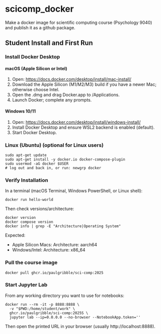 # scicomp_docker

Make a docker image for scientific computing course (Psychology 9040) and publish it as a github package.

## Student Install and First Run

### Install Docker Desktop

#### macOS (Apple Silicon or Intel)

1. Open: https://docs.docker.com/desktop/install/mac-install/
2. Download the Apple Silicon (M1/M2/M3) build if you have a newer Mac; otherwise choose Intel.
3. Open the .dmg and drag Docker.app to /Applications.
4. Launch Docker; complete any prompts.

#### Windows 10/11

1. Open: https://docs.docker.com/desktop/install/windows-install/
2. Install Docker Desktop and ensure WSL2 backend is enabled (default).
3. Start Docker Desktop.

### Linux (Ubuntu) (optional for Linux users)

```{bash}
sudo apt-get update
sudo apt-get install -y docker.io docker-compose-plugin
sudo usermod -aG docker $USER
# log out and back in, or run: newgrp docker
```

### Verify Installation

In a terminal (macOS Terminal, Windows PowerShell, or Linux shell):

```{bash}
docker run hello-world
```

Then check versions/architecture:

```{bash}
docker version
docker compose version
docker info | grep -E "Architecture|Operating System"
```

Expected:
- Apple Silicon Macs: Architecture: aarch64
- Windows/Intel: Architecture: x86_64

### Pull the course image

```{bash}
docker pull ghcr.io/paulgribble/sci-comp:2025
```

### Start Jupyter Lab

From any working directory you want to use for notebooks:

```{bash}
docker run --rm -it -p 8888:8888 \
  -v "$PWD:/home/student/work" \
  ghcr.io/paulgribble/sci-comp:2025S \
  jupyter lab --ip=0.0.0.0 --no-browser --NotebookApp.token=''
```

Then open the printed URL in your browser (usually http://localhost:8888).


